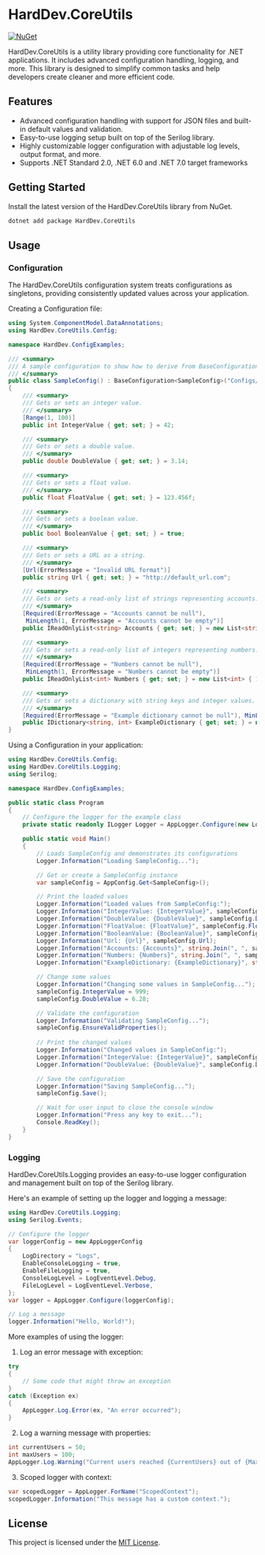 # HardDev.CoreUtils

[![NuGet](https://img.shields.io/nuget/v/HardDev.CoreUtils.svg)](https://www.nuget.org/packages/HardDev.CoreUtils)

HardDev.CoreUtils is a utility library providing core functionality for .NET applications. It includes advanced
configuration handling, logging, and more. This library is designed to simplify common tasks and help developers create
cleaner and more efficient code.

## Features

- Advanced configuration handling with support for JSON files and built-in default values and validation.
- Easy-to-use logging setup built on top of the Serilog library.
- Highly customizable logger configuration with adjustable log levels, output format, and more.
- Supports .NET Standard 2.0, .NET 6.0 and .NET 7.0 target frameworks

## Getting Started

Install the latest version of the HardDev.CoreUtils library from NuGet.

```sh
dotnet add package HardDev.CoreUtils
```

## Usage

### Configuration

The HardDev.CoreUtils configuration system treats configurations as singletons, providing consistently updated values
across your application.

Creating a Configuration file:

```csharp
using System.ComponentModel.DataAnnotations;
using HardDev.CoreUtils.Config;

namespace HardDev.ConfigExamples;

/// <summary>
/// A sample configuration to show how to derive from BaseConfiguration and use default values and validations.
/// </summary>
public class SampleConfig() : BaseConfiguration<SampleConfig>("Configs/SampleConfig.json")
{
    /// <summary>
    /// Gets or sets an integer value.
    /// </summary>
    [Range(1, 100)]
    public int IntegerValue { get; set; } = 42;

    /// <summary>
    /// Gets or sets a double value.
    /// </summary>
    public double DoubleValue { get; set; } = 3.14;

    /// <summary>
    /// Gets or sets a float value.
    /// </summary>
    public float FloatValue { get; set; } = 123.456f;

    /// <summary>
    /// Gets or sets a boolean value.
    /// </summary>
    public bool BooleanValue { get; set; } = true;

    /// <summary>
    /// Gets or sets a URL as a string.
    /// </summary>
    [Url(ErrorMessage = "Invalid URL format")]
    public string Url { get; set; } = "http://default_url.com";

    /// <summary>
    /// Gets or sets a read-only list of strings representing accounts.
    /// </summary>
    [Required(ErrorMessage = "Accounts cannot be null"),
     MinLength(1, ErrorMessage = "Accounts cannot be empty")]
    public IReadOnlyList<string> Accounts { get; set; } = new List<string> { "Account1", "Account2", "Account3" };

    /// <summary>
    /// Gets or sets a read-only list of integers representing numbers.
    /// </summary>
    [Required(ErrorMessage = "Numbers cannot be null"),
     MinLength(1, ErrorMessage = "Numbers cannot be empty")]
    public IReadOnlyList<int> Numbers { get; set; } = new List<int> { 1, 2, 3 };

    /// <summary>
    /// Gets or sets a dictionary with string keys and integer values.
    /// </summary>
    [Required(ErrorMessage = "Example dictionary cannot be null"), MinLength(1, ErrorMessage = "ExampleDictionary cannot be empty")]
    public IDictionary<string, int> ExampleDictionary { get; set; } = new Dictionary<string, int> { { "Key1", 1 }, { "Key2", 2 } };
}
```

Using a Configuration in your application:

``` csharp
using HardDev.CoreUtils.Config;
using HardDev.CoreUtils.Logging;
using Serilog;

namespace HardDev.ConfigExamples;

public static class Program
{
    // Configure the logger for the example class
    private static readonly ILogger Logger = AppLogger.Configure(new LoggerConfig { EnableFileLogging = false });

    public static void Main()
    {
        // Loads SampleConfig and demonstrates its configurations
        Logger.Information("Loading SampleConfig...");

        // Get or create a SampleConfig instance
        var sampleConfig = AppConfig.Get<SampleConfig>();

        // Print the loaded values
        Logger.Information("Loaded values from SampleConfig:");
        Logger.Information("IntegerValue: {IntegerValue}", sampleConfig.IntegerValue);
        Logger.Information("DoubleValue: {DoubleValue}", sampleConfig.DoubleValue);
        Logger.Information("FloatValue: {FloatValue}", sampleConfig.FloatValue);
        Logger.Information("BooleanValue: {BooleanValue}", sampleConfig.BooleanValue);
        Logger.Information("Url: {Url}", sampleConfig.Url);
        Logger.Information("Accounts: {Accounts}", string.Join(", ", sampleConfig.Accounts));
        Logger.Information("Numbers: {Numbers}", string.Join(", ", sampleConfig.Numbers));
        Logger.Information("ExampleDictionary: {ExampleDictionary}", string.Join(", ", sampleConfig.ExampleDictionary));

        // Change some values
        Logger.Information("Changing some values in SampleConfig...");
        sampleConfig.IntegerValue = 999;
        sampleConfig.DoubleValue = 6.28;

        // Validate the configuration 
        Logger.Information("Validating SampleConfig...");
        sampleConfig.EnsureValidProperties();
        
        // Print the changed values
        Logger.Information("Changed values in SampleConfig:");
        Logger.Information("IntegerValue: {IntegerValue}", sampleConfig.IntegerValue);
        Logger.Information("DoubleValue: {DoubleValue}", sampleConfig.DoubleValue);

        // Save the configuration
        Logger.Information("Saving SampleConfig...");
        sampleConfig.Save();

        // Wait for user input to close the console window
        Logger.Information("Press any key to exit...");
        Console.ReadKey();
    }
}
```

### Logging

HardDev.CoreUtils.Logging provides an easy-to-use logger configuration and management built on top of the Serilog
library.

Here's an example of setting up the logger and logging a message:

``` csharp
using HardDev.CoreUtils.Logging;
using Serilog.Events;

// Configure the logger
var loggerConfig = new AppLoggerConfig
{
    LogDirectory = "Logs",
    EnableConsoleLogging = true,
    EnableFileLogging = true,
    ConsoleLogLevel = LogEventLevel.Debug,
    FileLogLevel = LogEventLevel.Verbose,
};
var logger = AppLogger.Configure(loggerConfig);

// Log a message
logger.Information("Hello, World!");
```

More examples of using the logger:

1. Log an error message with exception:

``` csharp
try
{
    // Some code that might throw an exception
}
catch (Exception ex)
{
    AppLogger.Log.Error(ex, "An error occurred");
}
```

2. Log a warning message with properties:

``` csharp
int currentUsers = 50;
int maxUsers = 100;
AppLogger.Log.Warning("Current users reached {CurrentUsers} out of {MaxUsers}", currentUsers, maxUsers);
```

3. Scoped logger with context:

```csharp
var scopedLogger = AppLogger.ForName("ScopedContext");
scopedLogger.Information("This message has a custom context.");
```


## License

This project is licensed under the [MIT License](https://github.com/HardModules/CoreUtils/blob/main/LICENSE).
